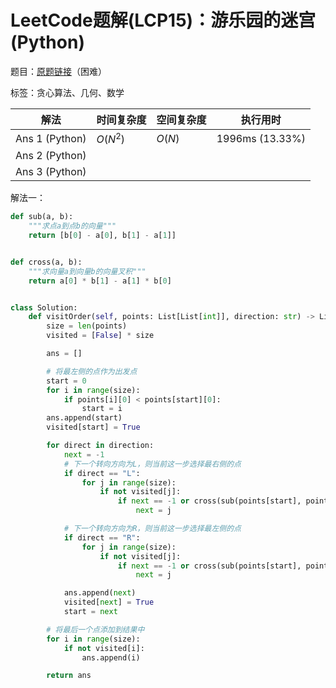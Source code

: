 # LeetCode题解(LCP15)：游乐园的迷宫(Python)

题目：[原题链接](https://leetcode-cn.com/problems/you-le-yuan-de-mi-gong/)（困难）

标签：贪心算法、几何、数学

| 解法           | 时间复杂度 | 空间复杂度 | 执行用时        |
| -------------- | ---------- | ---------- | --------------- |
| Ans 1 (Python) | $O(N^2)$   | $O(N)$     | 1996ms (13.33%) |
| Ans 2 (Python) |            |            |                 |
| Ans 3 (Python) |            |            |                 |

解法一：

```python
def sub(a, b):
    """求点a到点b的向量"""
    return [b[0] - a[0], b[1] - a[1]]


def cross(a, b):
    """求向量a到向量b的向量叉积"""
    return a[0] * b[1] - a[1] * b[0]


class Solution:
    def visitOrder(self, points: List[List[int]], direction: str) -> List[int]:
        size = len(points)
        visited = [False] * size

        ans = []

        # 将最左侧的点作为出发点
        start = 0
        for i in range(size):
            if points[i][0] < points[start][0]:
                start = i
        ans.append(start)
        visited[start] = True

        for direct in direction:
            next = -1
            # 下一个转向方向为L，则当前这一步选择最右侧的点
            if direct == "L":
                for j in range(size):
                    if not visited[j]:
                        if next == -1 or cross(sub(points[start], points[j]), sub(points[start], points[next])) > 0:
                            next = j

            # 下一个转向方向为R，则当前这一步选择最左侧的点
            if direct == "R":
                for j in range(size):
                    if not visited[j]:
                        if next == -1 or cross(sub(points[start], points[j]), sub(points[start], points[next])) < 0:
                            next = j

            ans.append(next)
            visited[next] = True
            start = next

        # 将最后一个点添加到结果中
        for i in range(size):
            if not visited[i]:
                ans.append(i)

        return ans
```

